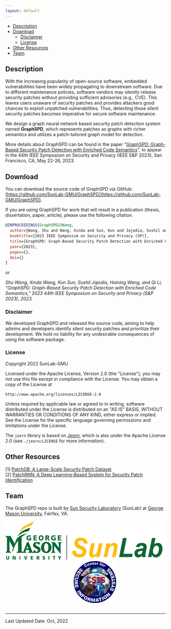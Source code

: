 ```yaml
---
layout: default
---
```


<!-- We have uploaded the source code to GitHub and will provide instructions and more information after the paper camera-ready. -->

* [Description](#description)
* [Download](#download)
  * [Disclaimer](#disclaimer)
  * [License](#license)
* [Other Resources](#other-resources)
* [Team](#team)


## Description

With the increasing popularity of open-source software, embedded vulnerabilities have been widely propagating to downstream software. Due to different maintenance policies, software vendors may silently release security patches without providing sufficient advisories (e.g., CVE). This leaves users unaware of security patches and provides attackers good chances to exploit unpatched vulnerabilities. Thus, detecting those silent security patches becomes imperative for secure software maintenance. 

We design a graph neural network based security patch detection system named **GraphSPD**, which represents patches as graphs with richer semantics and utilizes a patch-tailored graph model for detection. 

More details about GraphSPD can be found in the paper "[GraphSPD: Graph-Based Security Patch Detection with Enriched Code Semantics](https://csis.gmu.edu/ksun/publications/SP23_GraphSPD.pdf)", to appear in the 44th IEEE Symposium on Security and Privacy (IEEE S&P 2023), San Francisco, CA, May 22-26, 2023. 

## Download

You can download the source code of GraphSPD via GitHub: [https://github.com/SunLab-GMU/GraphSPD](https://github.com/SunLab-GMU/GraphSPD).

If you are using GraphSPD for work that will result in a publication (thesis, dissertation, paper, article), please use the following citation.

```bibtex
@INPROCEEDINGS{GraphSPD23Wang,
  author={Wang, Shu and Wang, Xinda and Sun, Kun and Jajodia, Sushil and Wang, Haining and Li, Qi},
  booktitle={2023 IEEE Symposium on Security and Privacy (SP)}, 
  title={GraphSPD: Graph-Based Security Patch Detection with Enriched Code Semantics}, 
  year={2023},
  pages={},
  doi={}
}
```

or

*Shu Wang, Xinda Wang, Kun Sun, Sushil Jajodia, Haining Wang, and Qi Li, "GraphSPD: Graph-Based Security Patch Detection with Enriched Code Semantics," 2023 44th IEEE Symposium on Security and Privacy (S&P 2023), 2023.*

### Disclaimer

We developed GraphSPD and released the source code, aiming to help admins and developers identify silent security patches and prioritize their development.
We hold no liability for any undesirable consequences of using the software package.

### License

Copyright 2022 SunLab-GMU

Licensed under the Apache License, Version 2.0 (the "License");
you may not use this file except in compliance with the License.
You may obtain a copy of the License at

    http://www.apache.org/licenses/LICENSE-2.0

Unless required by applicable law or agreed to in writing, software
distributed under the License is distributed on an "AS IS" BASIS,
WITHOUT WARRANTIES OR CONDITIONS OF ANY KIND, either express or implied.
See the License for the specific language governing permissions and
limitations under the License.

The `joern` library is based on [Jeorn](https://github.com/joernio/joern), which is also under the Apache License 2.0 (see `./jeorn/LICENSE` for more information).

## Other Resources

[1] [PatchDB: A Large-Scale Security Patch Dataset](https://sunlab-gmu.github.io/PatchDB/)\
[2] [PatchRNN: A Deep Learning-Based System for Security Patch Identification](https://shuwang127.github.io/PatchRNN-demo/)

## Team

The GraphSPD repo is built by [Sun Security Laboratory](https://sunlab-gmu.github.io/) (SunLab) at [George Mason University](https://www2.gmu.edu/), Fairfax, VA. 

<div align="center" display="flex">    
    <img src="./imgs/sunlab_logo_full.png" height = "125" alt="sunlab" align="center" />
    &emsp;&emsp;&emsp;&emsp;
    <img src="./imgs/csis_logo.png" height = "135" alt="csis" align="center" />
</div>
<br/>

---
Last Updated Date: Oct, 2022
